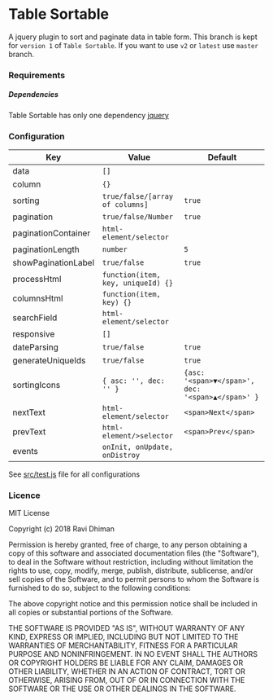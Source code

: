 # Table Sortable

A jquery plugin to sort and paginate data in table form. This branch is kept for `version 1` of `Table Sortable`. If you want to use `v2` or `latest` use `master` branch.

### Requirements
##### Dependencies
Table Sortable has only one dependency [jquery](https://jquery.com/)

### Configuration

| Key                 | Value                                           | Default                                             |
| -------------       | -------------                                   | ------                                              |
| data                | `[]`                                            |                                                     |
| column              | `{}`                                            |                                                     |
| sorting             | `true/false/[array of columns]`                 | `true`                                              |
| pagination          | `true/false/Number`                             | `true`                                              |
| paginationContainer | `html-element/selector`                       |                                                     |
| paginationLength    | `number`                                        | `5`                                                 |
| showPaginationLabel | `true/false`                                    | `true`                                              |
| processHtml         | `function(item, key, uniqueId) {}`              |                                                     |
| columnsHtml         | `function(item, key) {}`                        |                                                     |
| searchField         | `html-element/selector`                      |                                                     |
| responsive          | `[]`                                            |                                                     |
| dateParsing         | `true/false`                                    | `true`                                              |
| generateUniqueIds   | `true/false`                                    | `true`                                              |
| sortingIcons        | `{ asc: '', dec: '' }`                          | `{asc: '<span>▼</span>', dec: '<span>▲</span>' }`  |
| nextText            | `html-element/selector`                      | `<span>Next</span>`                                 |
| prevText            | `html-element/>selector`                      | `<span>Prev</span>`                                 |
| events              | `onInit, onUpdate, onDistroy`                   |                                                     |


See [src/test.js](https://github.com/ravid7000/table-sortable/blob/master/src/test.js) file for all configurations

### Licence

MIT License

Copyright (c) 2018 Ravi Dhiman

Permission is hereby granted, free of charge, to any person obtaining a copy
of this software and associated documentation files (the "Software"), to deal
in the Software without restriction, including without limitation the rights
to use, copy, modify, merge, publish, distribute, sublicense, and/or sell
copies of the Software, and to permit persons to whom the Software is
furnished to do so, subject to the following conditions:

The above copyright notice and this permission notice shall be included in all
copies or substantial portions of the Software.

THE SOFTWARE IS PROVIDED "AS IS", WITHOUT WARRANTY OF ANY KIND, EXPRESS OR
IMPLIED, INCLUDING BUT NOT LIMITED TO THE WARRANTIES OF MERCHANTABILITY,
FITNESS FOR A PARTICULAR PURPOSE AND NONINFRINGEMENT. IN NO EVENT SHALL THE
AUTHORS OR COPYRIGHT HOLDERS BE LIABLE FOR ANY CLAIM, DAMAGES OR OTHER
LIABILITY, WHETHER IN AN ACTION OF CONTRACT, TORT OR OTHERWISE, ARISING FROM,
OUT OF OR IN CONNECTION WITH THE SOFTWARE OR THE USE OR OTHER DEALINGS IN THE
SOFTWARE.
